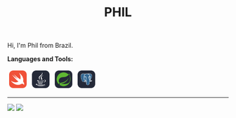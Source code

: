 <h1 align="center"><a target="_blank">PHIL</a></h1>

<br />

Hi, I'm Phil from Brazil.

<!-- <a href="#"><img align="right" src="https://github.com/blackcater/blackcater/raw/main/images/banner.gif" width="200 " height="200" /></a> -->

<!-- ## 🎮 Recent Games
<!---- <a href='http://www.blackcater.win/2019/01-01/javascript-engine-shapes-ics' target='_blank'>JavaScript引擎基础：形与行内缓存（翻译）</a> - 2019-05-01
- <a href='http://www.blackcater.win/2019/04-09/iview-usage-experience' target='_blank'>iview 使用经验总结</a> - 2019-04-09
- <a href='http://www.blackcater.win/2019/03-01/deploy-your-own-npm-registry' target='_blank'>搭建私有npm镜像</a> - 2019-03-01
- <a href='http://www.blackcater.win/2019/02-08/mini-program-usage-experience-for-finger' target='_blank'>“Finger 音乐课堂”小程序开发总结</a> - 2019-02-08-->

<!--- ## ⛳️ Project Release

- <a href='https://github.com/blackcater/blackcater/releases/tag/v1.0.4' target='_blank'>blackcater@v1.0.4</a> - 2021-05-04
  <br/> Support pre-release.
<!--- - <a href='https://github.com/blackcater/tailwind-plugin-tokens/releases/tag/3.2.2' target='_blank'>tailwind-plugin-tokens@3.2.2</a> - 2024-09-26
  <br/> Release 3.2.2
- <a href='https://github.com/blackcater-labs/unisite/releases/tag/v0.1.0-alpha.3' target='_blank'>unisite@v0.1.0-alpha.3<sup>pre-release</sup></a> - 2021-04-29
  <br/> Migrate to windicss.
- <a href='https://github.com/blackcater/gatsby-plugin-windicss/releases/tag/0.1.0' target='_blank'>gatsby-plugin-windicss@0.1.0</a> - 2021-05-14
  <br/> Support windicss@3
- <a href='https://github.com/blackcater/LeetCodeCN-Dark/releases/tag/v1.4.3' target='_blank'>LeetCodeCN-Dark@v1.4.3</a> - 2021-02-07 -->

**Languages and Tools:**

<p>
<img src="https://github.com/tandpfun/skill-icons/blob/main/icons/Swift.svg" height="40" style="vertical-align:down; margin:4px" alt="C">
<img src="https://github.com/tandpfun/skill-icons/blob/main/icons/Java-Dark.svg" height="40" style="vertical-align:down; margin:4px" alt="Java">
<img src="https://github.com/tandpfun/skill-icons/blob/main/icons/Spring-Dark.svg" height="40" style="vertical-align:down; margin:4px" alt="Java">
<img src="https://github.com/tandpfun/skill-icons/blob/main/icons/PostgreSQL-Dark.svg" height="40" style="vertical-align:down; margin:4px" alt="PostgreSQL">
</p>


---

<a><img src="https://img.shields.io/static/v1?style=for-the-badge&label=CREATED%20BY&message=PHIL&color=000000">
<img src="https://img.shields.io/static/v1?style=for-the-badge&label=LICENSE&message=MIT&color=000000"></a>
